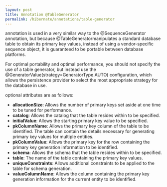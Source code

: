 ```yaml
---
layout: post
title: Annotation @TableGenerator
permalink: /hibernate/annotations/table-generator
---
```

 
annotation is used in a very similar way to the @SequenceGenerator annotation, but because @TableGeneratormanipulates a standard database table to obtain its primary key values, instead of using a vendor-specific sequence object, it is guaranteed to be portable between database platforms.

For optimal portability and optimal performance, you should not specify the use of a table generator, but instead use the @GeneratorValue(strategy=GeneratorType.AUTO) configuration, which allows the persistence provider to select the most appropriate strategy for the database in use.

optional attributes are as follows:
-	**allocationSize**: Allows the number of primary keys set aside at one time to be tuned for performance.
-	**catalog**: Allows the catalog that the table resides within to be specified.
-	**initialValue**: Allows the starting primary key value to be specified.
-	**pkColumnName**: Allows the primary key column of the table to be identified. The table can contain the details necessary for generating primary key values for multiple entities.
-	**pkColumnValue**: Allows the primary key for the row containing the primary key generation information to be identified.
-	**schema**: Allows the schema that the table resides within to be specified.
-	**table**: The name of the table containing the primary key values.
-	**uniqueConstraints**: Allows additional constraints to be applied to the table for schema generation.
-	**valueColumnName**: Allows the column containing the primary key generation information for the current entity to be identified.

